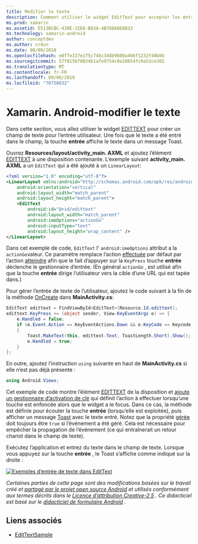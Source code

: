 ```yaml
---
title: Modifier le texte
description: Comment utiliser le widget EditText pour accepter les entrées d’utilisateur.
ms.prod: xamarin
ms.assetid: E513BCBC-438E-15E8-B83A-4B768A8E8B32
ms.technology: xamarin-android
author: conceptdev
ms.author: crdun
ms.date: 08/09/2018
ms.openlocfilehash: e8ffe337e1f5c74bc348b9600a466f1232f40b0b
ms.sourcegitcommit: 57f815bf0024b1afe9754c0e28054fc0a53ce302
ms.translationtype: MT
ms.contentlocale: fr-FR
ms.lasthandoff: 09/06/2019
ms.locfileid: "70758832"
---
```

# <a name="xamarinandroid-edit-text"></a>Xamarin. Android-modifier le texte

Dans cette section, vous allez utiliser le widget [EDITTEXT](xref:Android.Widget.EditText) pour créer un champ de texte pour l’entrée utilisateur. Une fois que le texte a été entré dans le champ, la touche **entrée** affiche le texte dans un message Toast.

Ouvrez **Resources/layout/activity_main. AXML** et ajoutez l’élément [EDITTEXT](xref:Android.Widget.EditText) à une disposition contenante. L’exemple suivant **activity_main. AXML** a un `EditText` qui a été ajouté à un `LinearLayout`:

```xml
<?xml version="1.0" encoding="utf-8"?>
<LinearLayout xmlns:android="http://schemas.android.com/apk/res/android"
    android:orientation="vertical"
    android:layout_width="match_parent"
    android:layout_height="match_parent">
    <EditText
        android:id="@+id/edittext"
        android:layout_width="match_parent"
        android:imeOptions="actionGo"
        android:inputType="text"
        android:layout_height="wrap_content" />
</LinearLayout>
```

Dans cet exemple de code, `EditText` l' `android:imeOptions` attribut a la `actionGo`valeur. Ce paramètre remplace l’action [effectuée](https://developer.android.com/reference/android/view/inputmethod/EditorInfo#IME_ACTION_DONE) par défaut par l’action [atteindre](https://developer.android.com/reference/android/view/inputmethod/EditorInfo#IME_ACTION_GO) afin que le fait d’appuyer sur la `KeyPress` touche **entrée** déclenche le gestionnaire d’entrée.
(En général `actionGo` , est utilisé afin que la touche **entrée** dirige l’utilisateur vers la cible d’une URL qui est tapée dans.)

Pour gérer l’entrée de texte de l’utilisateur, ajoutez le code suivant à la fin de la méthode [OnCreate](xref:Android.App.Activity.OnCreate*) dans **MainActivity.cs**:

```csharp
EditText edittext = FindViewById<EditText>(Resource.Id.edittext);
edittext.KeyPress += (object sender, View.KeyEventArgs e) => {
    e.Handled = false;
    if (e.Event.Action == KeyEventActions.Down && e.KeyCode == Keycode.Enter) 
    {
        Toast.MakeText(this, edittext.Text, ToastLength.Short).Show();
        e.Handled = true;
    }
};
```

En outre, ajoutez l’instruction `using` suivante en haut de **MainActivity.cs** si elle n’est pas déjà présente :

```csharp
using Android.Views;
```

Cet exemple de code montre l’élément [EDITTEXT](xref:Android.Widget.EditText) de la disposition et [ajoute un gestionnaire d’activation de clé](xref:Android.Views.View.KeyPress) qui définit l’action à effectuer lorsqu’une touche est enfoncée alors que le widget a le focus. Dans ce cas, la méthode est définie pour écouter la touche **entrée** (lorsqu’elle est exploitée), puis afficher un message [Toast](xref:Android.Widget.Toast) avec le texte entré. Notez que la propriété [gérée](xref:Android.Views.View.KeyEventArgs.Handled) doit toujours être `true` si l’événement a été géré. Cela est nécessaire pour empêcher la propagation de l’événement (ce qui entraînerait un retour chariot dans le champ de texte).

Exécutez l’application et entrez du texte dans le champ de texte. Lorsque vous appuyez sur la touche **entrée** , le Toast s’affiche comme indiqué sur la droite :

[![Exemples d’entrée de texte dans EditText](edit-text-images/edit-text-sml.png)](edit-text-images/edit-text.png#lightbox)

*Certaines parties de cette page sont des modifications basées sur le travail créé et* [*partagé par le projet open source Android*](http://code.google.com/policies.html) *et utilisés conformément aux termes décrits dans le* [*Licence d’attribution Creative-2,5*](http://creativecommons.org/licenses/by/2.5/) *. Ce didacticiel est basé sur le* [*didacticiel de formulaire Android*](https://developer.android.com/resources/tutorials/views/hello-formstuff.html) *.*

## <a name="related-links"></a>Liens associés

- [EditTextSample](https://docs.microsoft.com/samples/xamarin/monodroid-samples/userinterface-edittextsample)
